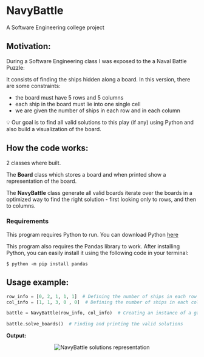 # NavyBattle
A Software Engineering college project

## Motivation:

During a Software Engineering class I was exposed to the a Naval Battle Puzzle:

It consists of finding the ships hidden along a board. In this version, there are some constraints:

- the board must have 5 rows and 5 columns
- each ship in the board must lie into one single cell
- we are given the number of ships in each row and in each column

<aside>
💡 Our goal is to find all valid solutions to this play (if any) using Python and also build a visualization of the board.

</aside>

## How the code works:

2 classes where built. 

The **Board** class which stores a board and when printed show a representation of the board. 

The **NavyBattle** class generate all valid boards iterate over the boards in a optimized way to find the right solution - first looking only to rows, and then to columns.

### Requirements

This program requires Python to run. You can download Python [here](https://www.python.org/downloads/)

This program also requires the Pandas library to work. After installing Python, you can easily install it using the following code in your terminal:

```
$ python -m pip install pandas
```

## Usage example:

```python
row_info = [0, 2, 1, 1, 1]  # Defining the number of ships in each row
col_info = [1, 1, 3, 0 , 0]  # Defining the number of ships in each column

battle = NavyBattle(row_info, col_info)  # Creating an instance of a game

battle.solve_boards()  # Finding and printing the valid solutions
```

**Output:**
<p align="center">
    <img align='center' alt="NavyBattle solutions representation" src='https://i.imgur.com/KKbe06N.png'/>
